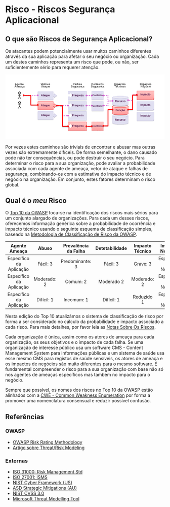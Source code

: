 # Risco - Riscos Segurança Aplicacional

## O que são Riscos de Segurança Aplicacional?

Os atacantes podem potencialmente usar muitos caminhos diferentes através da sua
aplicação para afetar o seu negócio ou organização. Cada um destes caminhos
representa um risco que pode, ou não, ser suficientemente sério para requerer
atenção.

![App Security Risks][0x101]

Por vezes estes caminhos são triviais de encontrar e abusar mas outras vezes são
extremamente difíceis. De forma semelhante, o dano causado pode não ter
consequências, ou pode destruir o seu negócio. Para determinar o risco para a
sua organização, pode avaliar a probabilidade associada com cada agente de
ameaça, vetor de ataque e falhas de segurança, combinando-os com a estimativa do
impacto técnico e de negócio na organização. Em conjunto, estes fatores
determinam o risco global.

## Qual é o _meu_ Risco

O [Top 10 da OWASP][0x102] foca-se na identificação dos riscos mais sérios para
um conjunto alargado de organizações. Para cada um desses riscos, oferecemos
informação genérica sobre a probabilidade de ocorrência e impacto técnico usando
o seguinte esquema de classificação simples, baseado na [Metodologia de
Classificação de Risco da OWASP][0x103].

| Agente Ameaça | Abuso | Prevalência da Falha | Detetabilidade | Impacto Técnico | Impacto Negócio 
| :-: | :-: | :-: | :-: | :-: | :-: |
| Específico da Aplicação | Fácil: 3 | Predominante: 3 | Fácil: 3 | Grave: 3 | Específico do Negócio|
| Específico da Aplicação | Moderado: 2 | Comum: 2 | Moderado 2 | Moderado: 2 | Específico do Negócio |
| Específico da Aplicação | Difícil: 1 | Incomum: 1 | Difícil: 1 | Reduzido 1 | Específico do Negócio |

Nesta edição do Top 10 atualizámos o sistema de classificação de risco por forma
a ser considerado no cálculo da probabilidade e impacto associado a cada risco.
Para mais detalhes, por favor leia as [Notas Sobre Os Riscos][0x104].

Cada organização é única, assim como os atores de ameaça para cada organização,
os seus objetivos e o impacto de cada falha. Se uma organização de interesse
público usa um software CMS - Content Management System para informações
públicas e um sistema de saúde usa esse mesmo CMS para registos de saúde
sensíveis, os atores de ameaça e os impactos de negócios são muito diferentes
para o mesmo software. É fundamental compreender o risco para a sua organização
com base não só nos agentes de ameaças específicos mas também no impacto para o
negócio.

Sempre que possível, os nomes dos riscos no Top 10 da OWASP estão alinhados com
a [CWE - Common Weakness Enumeration][0x105] por forma a promover uma
nomenclatura consensual e reduzir possível confusão.

## Referências

### OWASP

* [OWASP Risk Rating Methodology][0x106]
* [Artigo sobre Threat/Risk Modeling][0x107]

### Externas

* [ISO 31000: Risk Management Std][0x108]
* [ISO 27001: ISMS][0x109]
* [NIST Cyber Framework (US)][0x1010]
* [ASD Strategic Mitigations (AU)][0x1011]
* [NIST CVSS 3.0][0x1012]
* [Microsoft Threat Modelling Tool][0x1013]

[0x101]: images/0x10-risk-1.png
[0x102]: https://www.owasp.org/index.php/Top10
[0x103]: https://www.owasp.org/index.php/OWASP_Risk_Rating_Methodology
[0x104]: ./0xc0-note-about-risks.md
[0x105]: https://cwe.mitre.org/
[0x106]: https://www.owasp.org/index.php/OWASP_Risk_Rating_Methodology
[0x107]: https://www.owasp.org/index.php/Threat_Risk_Modeling
[0x108]: https://www.iso.org/iso-31000-risk-management.html
[0x109]: https://www.iso.org/isoiec-27001-information-security.html
[0x1010]: https://www.nist.gov/cyberframework
[0x1011]: https://www.asd.gov.au/infosec/mitigationstrategies.htm
[0x1012]: https://nvd.nist.gov/vuln-metrics/cvss/v3-calculator
[0x1013]: https://www.microsoft.com/en-us/download/details.aspx?id=49168


